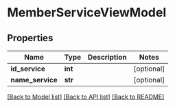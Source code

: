 # MemberServiceViewModel

## Properties
Name | Type | Description | Notes
------------ | ------------- | ------------- | -------------
**id_service** | **int** |  | [optional] 
**name_service** | **str** |  | [optional] 

[[Back to Model list]](../README.md#documentation-for-models) [[Back to API list]](../README.md#documentation-for-api-endpoints) [[Back to README]](../README.md)

